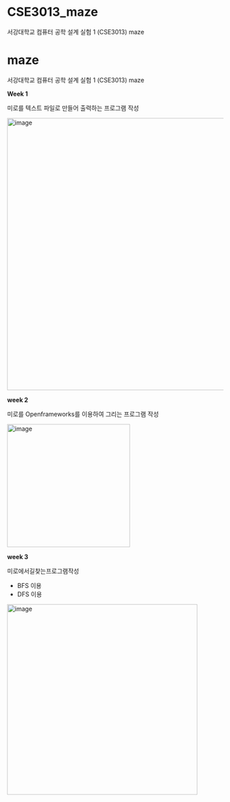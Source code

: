 # CSE3013_maze
서강대학교 컴퓨터 공학 설계 실험 1 (CSE3013) maze 

# maze

서강대학교 컴퓨터 공학 설계 실험 1 (CSE3013) maze

**Week 1**

미로를 텍스트 파일로 만들어 출력하는 프로그램 작성

<img width="633" alt="image" src="https://user-images.githubusercontent.com/72432673/212214641-a182d637-858f-47c5-bc66-72bd7c18572d.png">

**week 2**

미로를 Openframeworks를 이용하여 그리는 프로그램 작성

<img width="286" alt="image" src="https://user-images.githubusercontent.com/72432673/212214587-760eb58f-8c48-4024-b735-4c6bd2c8b8ea.png">

**week 3**

미로에서길찾는프로그램작성

- BFS 이용
- DFS 이용

<img width="443" alt="image" src="https://user-images.githubusercontent.com/72432673/212214385-7e706c9f-901f-48b3-be6e-9dcd65af56aa.png">

